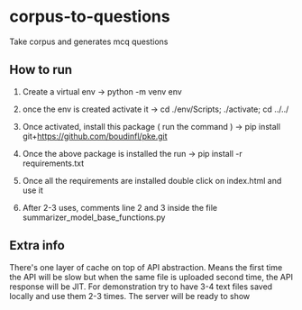 # corpus-to-questions
Take corpus and generates mcq questions

## How to run

1. Create a virtual env -> 
  python -m venv env
  
2. once the env is created activate it -> 
  cd ./env/Scripts; ./activate; cd ../../

3. Once activated, install this package ( run the command ) -> 
  pip install git+https://github.com/boudinfl/pke.git

4. Once the above package is installed the run -> 
  pip install -r requirements.txt
 
5. Once all the requirements are installed
  double click on index.html and use it

6. After 2-3 uses, comments line 2 and 3 inside the file summarizer_model_base_functions.py


## Extra info

There's one layer of cache on top of API abstraction. Means the first time the API will be slow but when the same file is uploaded second time, the API response will be JIT.
For demonstration try to have 3-4 text files saved locally and use them 2-3 times. The server will be ready to show
